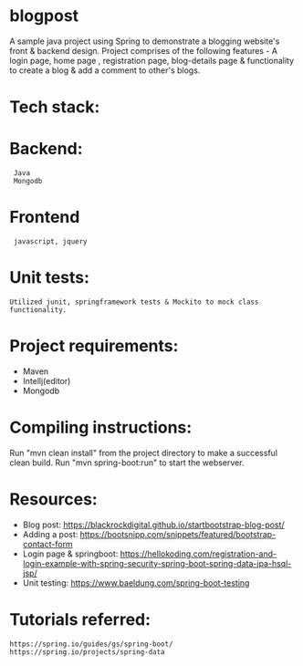 # blogpost
A sample java project using Spring to demonstrate a blogging website's front &amp; backend design. Project comprises of the following features - A login page, home page , registration page, blog-details page & functionality to create a blog & add a comment to other's blogs.


# Tech stack:
  # Backend:
     Java
     Mongodb
  # Frontend
     javascript, jquery
  # Unit tests:
    Utilized junit, springframework tests & Mockito to mock class functionality.

# Project requirements:
 - Maven
 - Intellj(editor)
 - Mongodb
 
# Compiling instructions:
   Run "mvn clean install" from the project directory to make a successful clean build. 
   Run "mvn spring-boot:run" to start the webserver.
   
# Resources:
  - Blog post: https://blackrockdigital.github.io/startbootstrap-blog-post/
  - Adding a post: https://bootsnipp.com/snippets/featured/bootstrap-contact-form
  - Login page & springboot: https://hellokoding.com/registration-and-login-example-with-spring-security-spring-boot-spring-data-jpa-hsql-jsp/
  - Unit testing: https://www.baeldung.com/spring-boot-testing
  # Tutorials referred: 
    https://spring.io/guides/gs/spring-boot/
    https://spring.io/projects/spring-data
   
   
  
